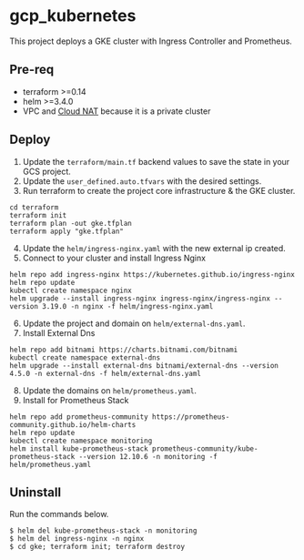 # gcp_kubernetes
This project deploys a GKE cluster with Ingress Controller and Prometheus.

## Pre-req
- terraform >=0.14
- helm >=3.4.0
- VPC and [Cloud NAT](https://cloud.google.com/nat/docs/overview) because it is a private cluster

## Deploy

1. Update the `terraform/main.tf` backend values to save the state in your GCS project.
2. Update the `user_defined.auto.tfvars` with the desired settings.
3. Run terraform to create the project core infrastructure & the GKE cluster.
```
cd terraform
terraform init
terraform plan -out gke.tfplan
terraform apply "gke.tfplan"
```
4. Update the `helm/ingress-nginx.yaml` with the new external ip created.
5. Connect to your cluster and install Ingress Nginx
```
helm repo add ingress-nginx https://kubernetes.github.io/ingress-nginx
helm repo update
kubectl create namespace nginx
helm upgrade --install ingress-nginx ingress-nginx/ingress-nginx --version 3.19.0 -n nginx -f helm/ingress-nginx.yaml
```
6. Update the project and domain on  `helm/external-dns.yaml`.
7. Install External Dns
```
helm repo add bitnami https://charts.bitnami.com/bitnami
kubectl create namespace external-dns
helm upgrade --install external-dns bitnami/external-dns --version 4.5.0 -n external-dns -f helm/external-dns.yaml
```
8. Update the domains on `helm/prometheus.yaml`.
9. Install for Prometheus Stack
```
helm repo add prometheus-community https://prometheus-community.github.io/helm-charts
helm repo update
kubectl create namespace monitoring
helm install kube-prometheus-stack prometheus-community/kube-prometheus-stack --version 12.10.6 -n monitoring -f helm/prometheus.yaml
```

## Uninstall
Run the commands below.
```
$ helm del kube-prometheus-stack -n monitoring
$ helm del ingress-nginx -n nginx
$ cd gke; terraform init; terraform destroy
```
